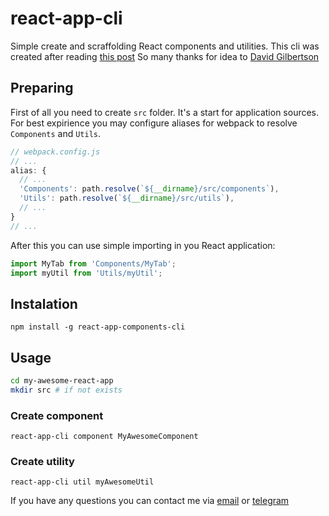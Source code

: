 # react-app-cli
Simple create and scraffolding React components and utilities.
This cli was created after reading [this post](https://hackernoon.com/the-100-correct-way-to-structure-a-react-app-or-why-theres-no-such-thing-3ede534ef1ed)
So many thanks for idea to [David Gilbertson](https://hackernoon.com/@david.gilbertson?source=post_header_lockup)

## Preparing
First of all you need to create `src` folder. It's a start for application sources.
For best expirience you may configure aliases for webpack to resolve `Components` and `Utils`.
```javascript
// webpack.config.js
// ...
alias: {
  // ...
  'Components': path.resolve(`${__dirname}/src/components`),
  'Utils': path.resolve(`${__dirname}/src/utils`),
  // ...
}
// ...
```
After this you can use simple importing in you React application:
```javascript
import MyTab from 'Components/MyTab';
import myUtil from 'Utils/myUtil';
```

## Instalation
`npm install -g react-app-components-cli`

## Usage
```bash
cd my-awesome-react-app
mkdir src # if not exists
```
### Create component
`react-app-cli component MyAwesomeComponent`
### Create utility
`react-app-cli util myAwesomeUtil`

If you have any questions you can contact me via [email](mailto:djnafany@gmail.com) or [telegram](@dariusnorv)
